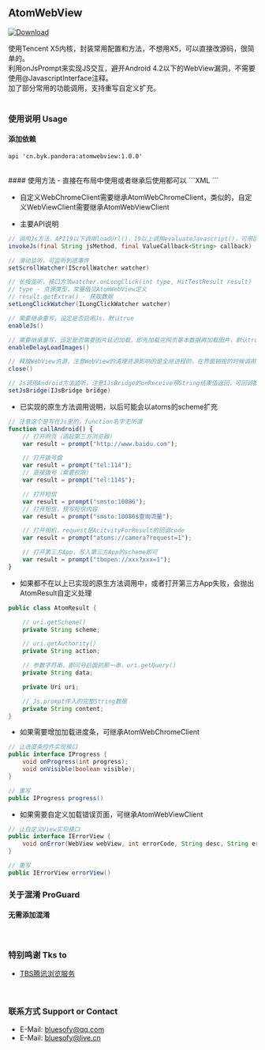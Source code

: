 ## AtomWebView

[ ![Download](https://api.bintray.com/packages/blueyuki/maven/AtomWebView/images/download.svg) ](https://bintray.com/blueyuki/maven/AtomWebView/_latestVersion)

使用Tencent X5内核，封装常用配置和方法，不想用X5，可以直接改源码，很简单的。
<br>利用onJsPrompt来实现JS交互，避开Android 4.2以下的WebView漏洞，不需要使用@JavascriptInterface注释。
<br>加了部分常用的功能调用，支持重写自定义扩充。
<br><br>

### 使用说明  Usage
#### 添加依赖
```Gradle
api 'cn.byk.pandora:atomwebview:1.0.0'
```
<br>
#### 使用方法
- 直接在布局中使用或者继承后使用都可以
```XML
<com.byk.pandora.atomwebview.AtomWebView
        android:id="@+id/webview"
        android:layout_width="match_parent"
        android:layout_height="match_parent"/>
```

- 自定义WebChromeClient需要继承AtomWebChromeClient，类似的，自定义WebViewClient需要继承AtomWebViewClient

- 主要API说明
```Java
// 调用Js方法，API19以下调用loadUrl()，19以上调用evaluateJavascript()，可带回调
invokeJs(final String jsMethod, final ValueCallback<String> callback)

// 滑动监听，可监听到底事件
setScrollWatcher(IScrollWatcher watcher)

// 长按监听，接口方法watcher.onLongClick(int type, HitTestResult result)
// type - 资源类型，常量值见AtomWebView定义
// result.getExtra() - 获取数据
setLongClickWatcher(ILongClickWatcher watcher)

// 需要继承重写，设定是否启用Js，默认true
enableJs()

// 需要继承重写，设定是否需要图片延迟加载，即先加载完网页基本数据再加载图片，默认true
enableDelayLoadImages()

// 释放WebView资源，注意WebView的清理资源影响的是全局进程的，在界面销毁的时候调用
close()

// Js调用Android方法监听，注意IJsBridge的onReceive带String结果值返回，可回调数据给网页Js
setJsBridge(IJsBridge bridge)
```

- 已实现的原生方法调用说明，以后可能会以atoms的scheme扩充
````JavaScript
// 注意这个是写在Js里的，function名字无所谓
function callAndroid() {
    // 打开网页（调起第三方浏览器）
    var result = prompt("http://www.baidu.com");

    // 打开拨号盘
    var result = prompt("tel:114");
    // 直接拨号（需要权限）
    var result = prompt("tel:114$");

    // 打开短信
    var result = prompt("smsto:10086");
    // 打开短信，预写短信内容
    var result = prompt("smsto:10086$查询流量");

    // 打开相机，request是AcitvityForResult的回调code
    var result = prompt("atoms://camera?request=1");

    // 打开第三方App，写入第三方App的scheme即可
    var result = prompt("tbopen://xxx?xxx=1");
}
````

- 如果都不在以上已实现的原生方法调用中，或者打开第三方App失败，会抛出AtomResult自定义处理
````Java
public class AtomResult {

    // uri.getScheme()
    private String scheme;

    // uri.getAuthority()
    private String action;

    // 参数字符串，即问号后面的那一串，uri.getQuery()
    private String data;

    private Uri uri;

    // Js.prompt传入的完整String数据
    private String content;
}
````

- 如果需要增加加载进度条，可继承AtomWebChromeClient
````Java
// 让进度条控件实现接口
public interface IProgress {
    void onProgress(int progress);
    void onVisible(boolean visible);
}

// 重写
public IProgress progress()
````

- 如果需要自定义加载错误页面，可继承AtomWebViewClient
````Java
// 让自定义View实现接口
public interface IErrorView {
    void onError(WebView webView, int errorCode, String desc, String errorUrl);
}

// 重写
public IErrorView errorView()
````


### 关于混淆  ProGuard
#### 无需添加混淆
<br>

### 特别鸣谢  Tks to
- [TBS腾讯浏览服务](http://x5.tencent.com/)
<br>

### 联系方式  Support or Contact
- E-Mail: bluesofy@qq.com
- E-Mail: bluesofy@live.cn
